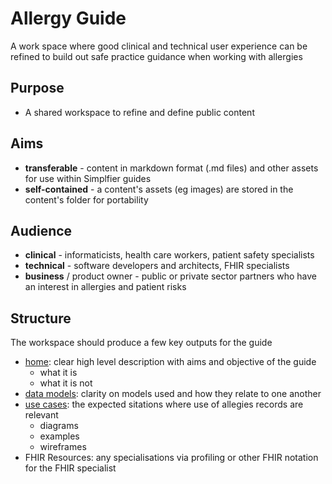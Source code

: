 # Allergy Guide

A work space where good clinical and technical user experience can be refined to build out safe practice guidance when working with allergies

## Purpose
* A shared workspace to refine and define public content
## Aims
* **transferable** - content in markdown format (.md files) and other assets for use within Simplfier guides
* **self-contained** - a content's assets (eg images) are stored in the content's folder for portability
## Audience 
 * **clinical** - informaticists, health care workers, patient safety specialists
 * **technical** - software developers and architects, FHIR specialists
 * **business** / product owner - public or private sector partners who have an interest in allergies and patient risks

 ## Structure
 The workspace should produce a few key outputs for the guide
 * [home](index.md): clear high level description with aims and objective of the guide
   *  what it is
   *  what it is not
 * [data models](data-model.md): clarity on models used and how they relate to one another
 * [use cases](usecase/index.md): the expected sitations where use of allegies records are relevant
   * diagrams
   * examples
   * wireframes
 * FHIR Resources: any specialisations via profiling or other FHIR notation for the FHIR specialist
